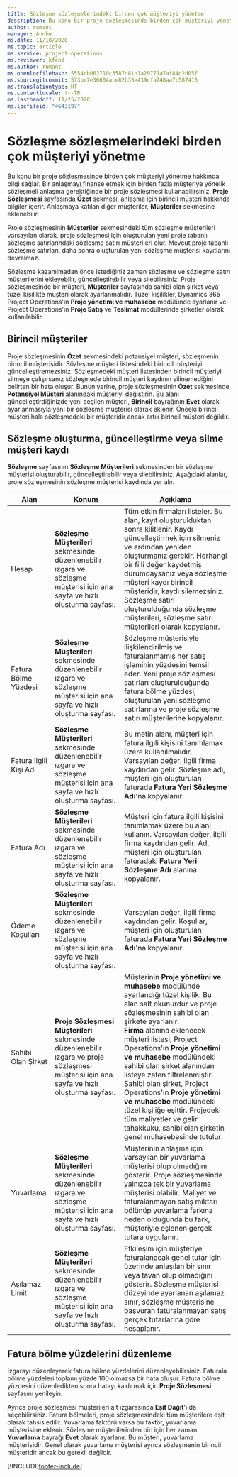 ```yaml
---
title: Sözleşme sözleşmelerindeki birden çok müşteriyi yönetme
description: Bu konu bir proje sözleşmesinde birden çok müşteriyi yönetme hakkında bilgi sağlar.
author: rumant
manager: Annbe
ms.date: 11/18/2020
ms.topic: article
ms.service: project-operations
ms.reviewer: kfend
ms.author: rumant
ms.openlocfilehash: 5554cb062710c3587d81b1a29771a7af84d2d05f
ms.sourcegitcommit: 573be7e36604ace82b35e439cfa748aa7c587415
ms.translationtype: HT
ms.contentlocale: tr-TR
ms.lasthandoff: 11/25/2020
ms.locfileid: "4643197"
---
```

# <a name="manage-multiple-customers-on-project-contracts"></a>Sözleşme sözleşmelerindeki birden çok müşteriyi yönetme

Bu konu bir proje sözleşmesinde birden çok müşteriyi yönetme hakkında bilgi sağlar. Bir anlaşmayı finanse etmek için birden fazla müşteriye yönelik sözleşmeli anlaşma gerektiğinde bir proje sözleşmesi kullanabilirsiniz. **Proje Sözleşmesi** sayfasında **Özet** sekmesi, anlaşma için birincil müşteri hakkında bilgiler içerir. Anlaşmaya katılan diğer müşteriler, **Müşteriler** sekmesine eklenebilir.

Proje sözleşmesinin **Müşteriler** sekmesindeki tüm sözleşme müşterileri varsayılan olarak, proje sözleşmesi için oluşturulan yeni proje tabanlı sözleşme satırlarındaki sözleşme satırı müşterileri olur. Mevcut proje tabanlı sözleşme satırları, daha sonra oluşturulan yeni sözleşme müşterisi kayıtlarını devralmaz.

Sözleşme kazanılmadan önce istediğiniz zaman sözleşme ve sözleşme satırı müşterilerini ekleyebilir, güncelleştirebilir veya silebilirsiniz. Proje sözleşmesinde bir müşteri, **Müşteriler** sayfasında sahibi olan şirket veya tüzel kişilikte müşteri olarak ayarlanmalıdır. Tüzel kişilikler, Dynamics 365 Project Operations'ın **Proje yönetimi ve muhasebe** modülünde ayarlanır ve Project Operations'ın **Proje Satış** ve **Teslimat** modüllerinde şirketler olarak kullanılabilir.

## <a name="primary-customers"></a>Birincil müşteriler

Proje sözleşmesinin **Özet** sekmesindeki potansiyel müşteri, sözleşmenin birincil müşterisidir. Sözleşme müşteri listesindeki birincil müşteriyi güncelleştiremezsiniz. Sözleşmedeki müşteri listesinden birincil müşteriyi silmeye çalışırsanız sözleşmede birincil müşteri kaydının silinemediğini belirten bir hata oluşur. Bunun yerine, proje sözleşmesinin **Özet** sekmesinde **Potansiyel Müşteri** alanındaki müşteriyi değiştirin. Bu alanı güncelleştirdiğinizde yeni seçilen müşteri, **Birincil** bayrağının **Evet** olarak ayarlanmasıyla yeni bir sözleşme müşterisi olarak eklenir. Önceki birincil müşteri hala sözleşmedeki bir müşteridir ancak artık birincil müşteri değildir.

## <a name="create-update-or-delete-a-contract-customer-record"></a>Sözleşme oluşturma, güncelleştirme veya silme müşteri kaydı

**Sözleşme** sayfasının **Sözleşme Müşterileri** sekmesinden bir sözleşme müşterisi oluşturabilir, güncelleştirebilir veya silebilirsiniz. Aşağıdaki alanlar, proje sözleşmesinin sözleşme müşterisi kaydında yer alır.

| **Alan** | **Konum** | **Açıklama** | 
| --- | --- | --- | 
| Hesap | **Sözleşme Müşterileri** sekmesinde düzenlenebilir ızgara ve sözleşme müşterisi için ana sayfa ve hızlı oluşturma sayfası. | Tüm etkin firmaları listeler. Bu alan, kayıt oluşturulduktan sonra kilitlenir. Kaydı güncelleştirmek için silmeniz ve ardından yeniden oluşturmanız gerekir. Herhangi bir fiili değer kaydetmiş durumdaysanız veya sözleşme müşteri kaydı birincil müşteridir, kaydı silemezsiniz. Sözleşme satırı oluşturulduğunda sözleşme müşterileri, sözleşme satırı müşterileri olarak kopyalanır. |
| Fatura Bölme Yüzdesi | **Sözleşme Müşterileri** sekmesinde düzenlenebilir ızgara ve sözleşme müşterisi için ana sayfa ve hızlı oluşturma sayfası. | Sözleşme müşterisiyle ilişkilendirilmiş ve faturalanmamış her satış işleminin yüzdesini temsil eder. Yeni proje sözleşmesi satırları oluşturulduğunda fatura bölme yüzdesi, oluşturulan yeni sözleşme satırlarına ve proje sözleşme satırı müşterilerine kopyalanır. |
| Fatura İlgili Kişi Adı | **Sözleşme Müşterileri** sekmesinde düzenlenebilir ızgara ve sözleşme müşterisi için ana sayfa ve hızlı oluşturma sayfası. | Bu metin alanı, müşteri için fatura ilgili kişisini tanımlamak üzere kullanılmalıdır. Varsayılan değer, ilgili firma kaydından gelir. Sözleşme adı, müşteri için oluşturulan faturada **Fatura Yeri Sözleşme Adı**'na kopyalanır. |
| Fatura Adı | **Sözleşme Müşterileri** sekmesinde düzenlenebilir ızgara ve sözleşme müşterisi için ana sayfa ve hızlı oluşturma sayfası. | Müşteri için fatura ilgili kişisini tanımlamak üzere bu alanı kullanın. Varsayılan değer, ilgili firma kaydından gelir. Ad, müşteri için oluşturulan faturadaki **Fatura Yeri Sözleşme Adı** alanına kopyalanır. |
| Ödeme Koşulları | **Sözleşme Müşterileri** sekmesinde düzenlenebilir ızgara ve sözleşme müşterisi için ana sayfa ve hızlı oluşturma sayfası. | Varsayılan değer, ilgili firma kaydından gelir. Koşullar, müşteri için oluşturulan faturada **Fatura Yeri Sözleşme Adı**'na kopyalanır. |
| Sahibi Olan Şirket | **Proje Sözleşmesi Müşterileri** sekmesinde düzenlenebilir ızgara ve proje sözleşmesi müşterisi için ana sayfa ve hızlı oluşturma sayfası. | Müşterinin **Proje yönetimi ve muhasebe** modülünde ayarlandığı tüzel kişilik. Bu alan salt okunurdur ve proje sözleşmesinin sahibi olan şirkete ayarlanır.</br>**Firma** alanına eklenecek müşteri listesi, Project Operations'ın **Proje yönetimi ve muhasebe** modülündeki sahibi olan şirket alanından listeye zaten filtrelenmiştir. Sahibi olan şirket, Project Operations'ın **Proje yönetimi ve muhasebe** modülündeki tüzel kişiliğe eşittir. Projedeki tüm maliyetler ve gelir tahakkuku, sahibi olan şirketin genel muhasebesinde tutulur. |
| Yuvarlama | **Sözleşme Müşterileri** sekmesinde düzenlenebilir ızgara ve sözleşme müşterisi için ana sayfa ve hızlı oluşturma sayfası. | Müşterinin anlaşma için varsayılan bir yuvarlama müşterisi olup olmadığını gösterir. Proje sözleşmesinde yalnızca tek bir yuvarlama müşterisi olabilir. Maliyet ve faturalanmayan satış miktarı bölünüp yuvarlama farkına neden olduğunda bu fark, müşteriyle eşlenen gerçek tutara uygulanır. |
| Aşılamaz Limit | **Sözleşme Müşterileri** sekmesinde düzenlenebilir ızgara ve sözleşme müşterisi için ana sayfa ve hızlı oluşturma sayfası. | Etkileşim için müşteriye faturalanacak genel tutar için üzerinde anlaşılan bir sınır veya tavan olup olmadığını gösterir. Sözleşme müşterisi düzeyinde ayarlanan aşılamaz sınır, sözleşme müşterisine başvuran faturalanmayan satış gerçek tutarlarına göre hesaplanır. |

## <a name="edit-billing-split-percentages"></a>Fatura bölme yüzdelerini düzenleme

Izgarayı düzenleyerek fatura bölme yüzdelerini düzenleyebilirsiniz. Faturala bölme yüzdeleri toplamı yüzde 100 olmazsa bir hata oluşur. Fatura bölme yüzdesini düzenledikten sonra hatayı kaldırmak için **Proje Sözleşmesi** sayfasını yenileyin.

Ayrıca proje sözleşmesi müşterileri alt ızgarasında **Eşit Dağıt**'ı da seçebilirsiniz. Fatura bölmeleri, proje sözleşmesindeki tüm müşterilere eşit olarak tahsis edilir. Yuvarlama faktörü varsa bu faktör, yuvarlama müşterisine eklenir. Sözleşme müşterilerinden biri için her zaman **Yuvarlama** bayrağı **Evet** olarak ayarlanır. Bu müşteri, yuvarlama müşterisidir. Genel olarak yuvarlama müşterisi ayrıca sözleşmenin birincil müşteridir ancak bu gerekli değildir.


[!INCLUDE[footer-include](../includes/footer-banner.md)]